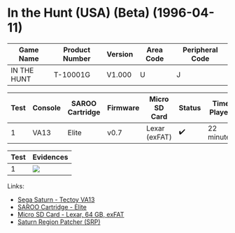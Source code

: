 # In the Hunt (USA) (Beta) (1996-04-11)

| Game Name   | Product Number | Version | Area Code | Peripheral Code |
| ----------- | -------------- | ------- | --------- | --------------- |
| IN THE HUNT | T-10001G       | V1.000  | U         | J               |

| Test | Console | SAROO Cartridge | Firmware | Micro SD Card | Status             | Time Played |
| ---- | ------- | --------------- | -------- | ------------- | ------------------ | ----------- |
| 1    | VA13    | Elite           | v0.7     | Lexar (exFAT) | :heavy_check_mark: | 22 minutes  |

| Test | Evidences                                                                                        |
| ---- | ------------------------------------------------------------------------------------------------ |
| 1    | [![](https://img.youtube.com/vi/EpFEzkTTUkQ/0.jpg)](https://www.youtube.com/watch?v=EpFEzkTTUkQ) |

Links:

- [Sega Saturn - Tectoy VA13](../../../Info/Consoles/VA13/README.md)
- [SAROO Cartridge - Elite](../../../Info/Cartridges/RetroGameParadiseStore/1.32F/README.md)
- [Micro SD Card - Lexar, 64 GB, exFAT](../../../Info/SdCards/Lexar/64GB/exfat/README.md)
- [Saturn Region Patcher (SRP)](https://segaxtreme.net/resources/saturn-region-patcher.81/download)
